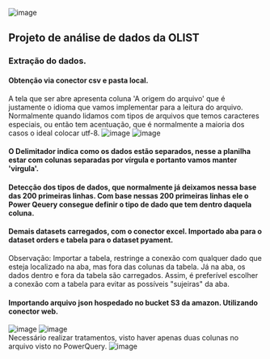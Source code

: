 ![image](https://github.com/ademarionobre/PowerBI/assets/92057489/1e5ece79-031f-441d-8d9a-e51578e1013b)

## Projeto de análise de dados da OLIST

### Extração do dados.
#### Obtenção via conector csv e pasta local. 

A tela que ser abre apresenta coluna 'A origem do arquivo' que é justamente o idioma que vamos implementar para a leitura do arquivo. Normalmente quando lidamos com tipos de arquivos que temos caracteres especiais, ou então tem acentuação, que é normalmente a maioria dos casos o ideal colocar utf-8.
![image](https://github.com/ademarionobre/PowerBI/assets/92057489/8598df65-bb4d-4150-956c-98a96e0a330c)
![image](https://github.com/ademarionobre/PowerBI/assets/92057489/4beafc65-366f-4f74-9524-066f44e67961)

#### O Delimitador indica como os dados estão separados, nesse a planilha estar com colunas separadas por vírgula e portanto vamos manter 'virgula'.

#### Detecção dos tipos de dados, que normalmente já deixamos nessa base das 200 primeiras linhas. Com base nessas 200 primeiras linhas ele o Power Qeuery consegue definir o tipo de dado que tem dentro daquela coluna.

#### Demais datasets carregados, com o conector excel. Importado aba para o dataset orders e tabela para o dataset pyament.  

Observação: Importar a tabela, restringe a conexão com qualquer dado que esteja localizado na aba, mas fora das colunas da tabela. Já na aba, os dados dentro e fora da tabela são carregados. Assim, é preferível escolher a conexão com a tabela para evitar as possíveis "sujeiras" da aba.

#### Importando arquivo json hospedado no bucket S3 da amazon. Utilizando conector web.
![image](https://github.com/ademarionobre/PowerBI/assets/92057489/cdd86770-b6ec-45ef-9433-7ba7480dd981)
![image](https://github.com/ademarionobre/PowerBI/assets/92057489/0bd4e4e2-23b0-49a4-93a1-d11121593a8f)  
Necessário realizar tratamentos, visto haver apenas duas colunas no arquivo visto no PowerQuery.
![image](https://github.com/ademarionobre/PowerBI/assets/92057489/31cc2709-d5e5-415c-b0e4-aadf09d27dd2)


